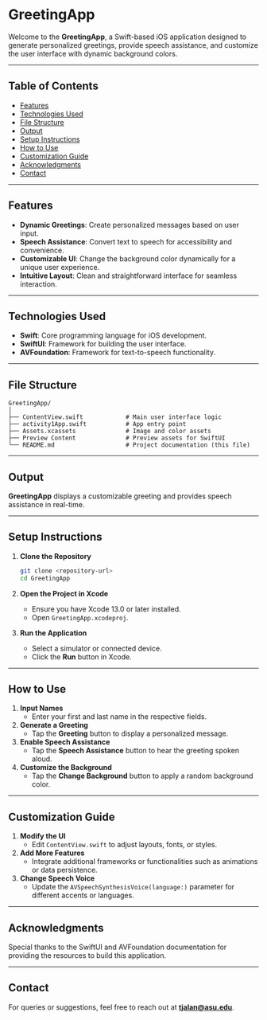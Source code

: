 # GreetingApp

Welcome to the **GreetingApp**, a Swift-based iOS application designed to generate personalized greetings, provide speech assistance, and customize the user interface with dynamic background colors.

---

## Table of Contents
- [Features](#features)
- [Technologies Used](#technologies-used)
- [File Structure](#file-structure)
- [Output](#output)
- [Setup Instructions](#setup-instructions)
- [How to Use](#how-to-use)
- [Customization Guide](#customization-guide)
- [Acknowledgments](#acknowledgments)
- [Contact](#contact)

---

## Features
- **Dynamic Greetings**: Create personalized messages based on user input.
- **Speech Assistance**: Convert text to speech for accessibility and convenience.
- **Customizable UI**: Change the background color dynamically for a unique user experience.
- **Intuitive Layout**: Clean and straightforward interface for seamless interaction.

---

## Technologies Used
- **Swift**: Core programming language for iOS development.
- **SwiftUI**: Framework for building the user interface.
- **AVFoundation**: Framework for text-to-speech functionality.

---

## File Structure
```
GreetingApp/
│
├── ContentView.swift            # Main user interface logic
├── activity1App.swift           # App entry point
├── Assets.xcassets              # Image and color assets
├── Preview Content              # Preview assets for SwiftUI
└── README.md                    # Project documentation (this file)
```

---

## Output
**GreetingApp** displays a customizable greeting and provides speech assistance in real-time. 

---

## Setup Instructions
1. **Clone the Repository**
   ```bash
   git clone <repository-url>
   cd GreetingApp
   ```

2. **Open the Project in Xcode**
   - Ensure you have Xcode 13.0 or later installed.
   - Open `GreetingApp.xcodeproj`.

3. **Run the Application**
   - Select a simulator or connected device.
   - Click the **Run** button in Xcode.

---

## How to Use
1. **Input Names**
   - Enter your first and last name in the respective fields.
2. **Generate a Greeting**
   - Tap the **Greeting** button to display a personalized message.
3. **Enable Speech Assistance**
   - Tap the **Speech Assistance** button to hear the greeting spoken aloud.
4. **Customize the Background**
   - Tap the **Change Background** button to apply a random background color.

---

## Customization Guide
1. **Modify the UI**
   - Edit `ContentView.swift` to adjust layouts, fonts, or styles.
2. **Add More Features**
   - Integrate additional frameworks or functionalities such as animations or data persistence.
3. **Change Speech Voice**
   - Update the `AVSpeechSynthesisVoice(language:)` parameter for different accents or languages.

---

## Acknowledgments
Special thanks to the SwiftUI and AVFoundation documentation for providing the resources to build this application.

---

## Contact
For queries or suggestions, feel free to reach out at **tjalan@asu.edu**.
